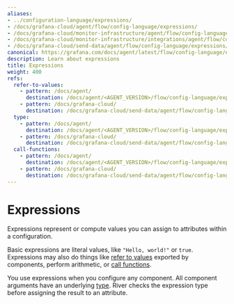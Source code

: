 ```yaml
---
aliases:
- ../configuration-language/expressions/
- /docs/grafana-cloud/agent/flow/config-language/expressions/
- /docs/grafana-cloud/monitor-infrastructure/agent/flow/config-language/expressions/
- /docs/grafana-cloud/monitor-infrastructure/integrations/agent/flow/config-language/expressions/
- /docs/grafana-cloud/send-data/agent/flow/config-language/expressions/
canonical: https://grafana.com/docs/agent/latest/flow/config-language/expressions/
description: Learn about expressions
title: Expressions
weight: 400
refs:
  refer-to-values:
    - pattern: /docs/agent/
      destination: /docs/agent/<AGENT_VERSION>/flow/config-language/expressions/referencing_exports/
    - pattern: /docs/grafana-cloud/
      destination: /docs/grafana-cloud/send-data/agent/flow/config-language/expressions/referencing_exports/
  type:
    - pattern: /docs/agent/
      destination: /docs/agent/<AGENT_VERSION>/flow/config-language/expressions/types_and_values/
    - pattern: /docs/grafana-cloud/
      destination: /docs/grafana-cloud/send-data/agent/flow/config-language/expressions/types_and_values/
  call-functions:
    - pattern: /docs/agent/
      destination: /docs/agent/<AGENT_VERSION>/flow/config-language/expressions/function_calls/
    - pattern: /docs/grafana-cloud/
      destination: /docs/grafana-cloud/send-data/agent/flow/config-language/expressions/function_calls/
---
```


# Expressions

Expressions represent or compute values you can assign to attributes within a configuration.

Basic expressions are literal values, like `"Hello, world!"` or `true`.
Expressions may also do things like [refer to values](ref:refer-to-values) exported by components, perform arithmetic, or [call functions](ref:call-functions).

You use expressions when you configure any component.
All component arguments have an underlying [type](ref:type).
River checks the expression type before assigning the result to an attribute.

